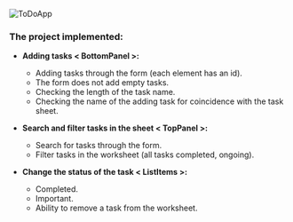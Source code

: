 
![ToDoApp](https://user-images.githubusercontent.com/59583706/83706493-47ae7000-a620-11ea-9803-70a56c6ceeac.PNG)
### The project implemented:

- **Adding tasks < BottomPanel >:** 
    - Adding tasks through the form (each element has an id).
    - The form does not add empty tasks.
    - Checking the length of the task name.
    - Checking the name of the adding task for coincidence with the task sheet.


- **Search and filter tasks in the sheet < TopPanel >:**
    - Search for tasks through the form.
    - Filter tasks in the worksheet (all tasks completed, ongoing).


- **Change the status of the task < ListItems >:**
    - Completed.
    - Important.
    - Ability to remove a task from the worksheet.
